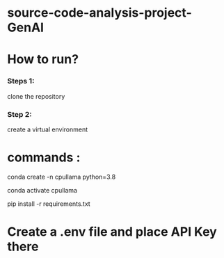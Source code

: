 # source-code-analysis-project-GenAl

# How to run?

### Steps 1:

clone the repository


### Step 2:

create a virtual environment

# commands :

conda create -n cpullama python=3.8

conda activate cpullama

pip install -r requirements.txt

# Create a .env file and place API Key there

